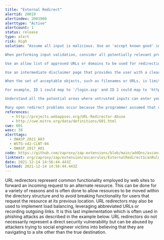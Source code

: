 ```yaml
---
title: "External Redirect"
alertid: 20019
alertindex: 2001900
alerttype: "Active"
alertcount: 1
status: release
type: alert
risk: High
solution: "Assume all input is malicious. Use an 'accept known good' input validation strategy, i.e., use an allow list of acceptable inputs that strictly conform to specifications. Reject any input that does not strictly conform to specifications, or transform it into something that does. Do not rely exclusively on looking for malicious or malformed inputs (i.e., do not rely on a deny list). However, deny lists can be useful for detecting potential attacks or determining which inputs are so malformed that they should be rejected outright.

When performing input validation, consider all potentially relevant properties, including length, type of input, the full range of acceptable values, missing or extra inputs, syntax, consistency across related fields, and conformance to business rules. As an example of business rule logic, 'boat' may be syntactically valid because it only contains alphanumeric characters, but it is not valid if you are expecting colors such as 'red' or 'blue.'

Use an allow list of approved URLs or domains to be used for redirection.

Use an intermediate disclaimer page that provides the user with a clear warning that they are leaving your site. Implement a long timeout before the redirect occurs, or force the user to click on the link. Be careful to avoid XSS problems when generating the disclaimer page.

When the set of acceptable objects, such as filenames or URLs, is limited or known, create a mapping from a set of fixed input values (such as numeric IDs) to the actual filenames or URLs, and reject all other inputs.

For example, ID 1 could map to '/login.asp' and ID 2 could map to 'http://www.example.com/'. Features such as the ESAPI AccessReferenceMap provide this capability.

Understand all the potential areas where untrusted inputs can enter your software: parameters or arguments, cookies, anything read from the network, environment variables, reverse DNS lookups, query results, request headers, URL components, e-mail, files, databases, and any external systems that provide data to the application. Remember that such inputs may be obtained indirectly through API calls.

Many open redirect problems occur because the programmer assumed that certain inputs could not be modified, such as cookies and hidden form fields."
references:
   - http://projects.webappsec.org/URL-Redirector-Abuse
   - http://cwe.mitre.org/data/definitions/601.html
cwe: 601
wasc: 38
alerttags: 
  - OWASP_2021_A03
  - WSTG-v42-CLNT-04
  - OWASP_2017_A01
code: https://github.com/zaproxy/zap-extensions/blob/main/addOns/ascanrules/src/main/java/org/zaproxy/zap/extension/ascanrules/ExternalRedirectScanRule.java
linktext: org/zaproxy/zap/extension/ascanrules/ExternalRedirectScanRule.java
date: 2021-12-14 14:56:44.443Z
lastmod: 2021-12-14 14:56:44.443Z
---
```

URL redirectors represent common functionality employed by web sites to forward an incoming request to an alternate resource. This can be done for a variety of reasons and is often done to allow resources to be moved within the directory structure and to avoid breaking functionality for users that request the resource at its previous location. URL redirectors may also be used to implement load balancing, leveraging abbreviated URLs or recording outgoing links. It is this last implementation which is often used in phishing attacks as described in the example below. URL redirectors do not necessarily represent a direct security vulnerability but can be abused by attackers trying to social engineer victims into believing that they are navigating to a site other than the true destination.
